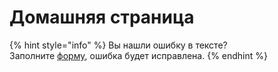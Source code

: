 # Домашняя страница

{% hint style="info" %}
Вы нашли ошибку в тексте?\
Заполните [форму](https://forms.gle/191Za6muNDFdTQkU6), ошибка будет исправлена.
{% endhint %}
